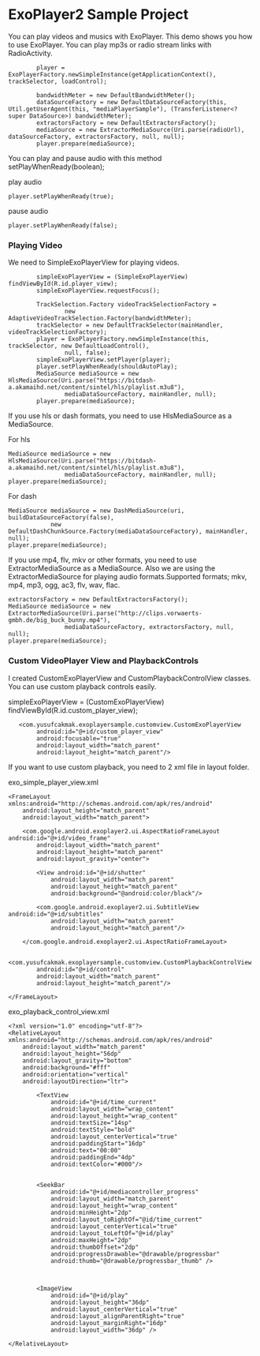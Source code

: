 # ExoPlayer2 Sample Project

You can play videos and musics with ExoPlayer. This demo shows you how to use ExoPlayer. You can play mp3s or radio stream links with RadioActivity.

```
        player = ExoPlayerFactory.newSimpleInstance(getApplicationContext(), trackSelector, loadControl);

        bandwidthMeter = new DefaultBandwidthMeter();
        dataSourceFactory = new DefaultDataSourceFactory(this, Util.getUserAgent(this, "mediaPlayerSample"), (TransferListener<? super DataSource>) bandwidthMeter);
        extractorsFactory = new DefaultExtractorsFactory();
        mediaSource = new ExtractorMediaSource(Uri.parse(radioUrl), dataSourceFactory, extractorsFactory, null, null);
        player.prepare(mediaSource);
```

You can play and pause audio with this method setPlayWhenReady(boolean);

play audio 
```
player.setPlayWhenReady(true);
```

pause audio
```
player.setPlayWhenReady(false);
```

### Playing Video

We need to SimpleExoPlayerView for playing videos.

```
        simpleExoPlayerView = (SimpleExoPlayerView) findViewById(R.id.player_view);
        simpleExoPlayerView.requestFocus();

        TrackSelection.Factory videoTrackSelectionFactory =
                new AdaptiveVideoTrackSelection.Factory(bandwidthMeter);
        trackSelector = new DefaultTrackSelector(mainHandler, videoTrackSelectionFactory);
        player = ExoPlayerFactory.newSimpleInstance(this, trackSelector, new DefaultLoadControl(),
                null, false);
        simpleExoPlayerView.setPlayer(player);
        player.setPlayWhenReady(shouldAutoPlay);
        MediaSource mediaSource = new HlsMediaSource(Uri.parse("https://bitdash-a.akamaihd.net/content/sintel/hls/playlist.m3u8"),
                mediaDataSourceFactory, mainHandler, null);
        player.prepare(mediaSource);
```

 If you use hls or dash formats, you need to use HlsMediaSource as a MediaSource.
 
 For hls

```
MediaSource mediaSource = new HlsMediaSource(Uri.parse("https://bitdash-a.akamaihd.net/content/sintel/hls/playlist.m3u8"),
                mediaDataSourceFactory, mainHandler, null);
player.prepare(mediaSource);
```

For dash

```
MediaSource mediaSource = new DashMediaSource(uri, buildDataSourceFactory(false),
            new DefaultDashChunkSource.Factory(mediaDataSourceFactory), mainHandler, null);
player.prepare(mediaSource);
```

If you use mp4, flv, mkv or other formats, you need to use ExtractorMediaSource as a MediaSource. Also we are using the ExtractorMediaSource for playing audio formats.Supported formats; mkv, mp4, mp3, ogg, ac3, flv, wav, flac.

```
extractorsFactory = new DefaultExtractorsFactory();
MediaSource mediaSource = new ExtractorMediaSource(Uri.parse("http://clips.vorwaerts-gmbh.de/big_buck_bunny.mp4"),
                mediaDataSourceFactory, extractorsFactory, null, null);
player.prepare(mediaSource);
```

### Custom VideoPlayer View and PlaybackControls 

I created CustomExoPlayerView and CustomPlaybackControlView classes. You can use custom playback controls easily. 

simpleExoPlayerView = (CustomExoPlayerView) findViewById(R.id.custom_player_view);

```
   <com.yusufcakmak.exoplayersample.customview.CustomExoPlayerView
        android:id="@+id/custom_player_view"
        android:focusable="true"
        android:layout_width="match_parent"
        android:layout_height="match_parent"/>
```

If you want to use custom playback, you need to 2 xml file in layout folder. 

exo_simple_player_view.xml
```
<FrameLayout xmlns:android="http://schemas.android.com/apk/res/android"
    android:layout_height="match_parent"
    android:layout_width="match_parent">

    <com.google.android.exoplayer2.ui.AspectRatioFrameLayout android:id="@+id/video_frame"
        android:layout_width="match_parent"
        android:layout_height="match_parent"
        android:layout_gravity="center">

        <View android:id="@+id/shutter"
            android:layout_width="match_parent"
            android:layout_height="match_parent"
            android:background="@android:color/black"/>

        <com.google.android.exoplayer2.ui.SubtitleView android:id="@+id/subtitles"
            android:layout_width="match_parent"
            android:layout_height="match_parent"/>

    </com.google.android.exoplayer2.ui.AspectRatioFrameLayout>

    <com.yusufcakmak.exoplayersample.customview.CustomPlaybackControlView
        android:id="@+id/control"
        android:layout_width="match_parent"
        android:layout_height="match_parent"/>

</FrameLayout>
```

exo_playback_control_view.xml

```
<?xml version="1.0" encoding="utf-8"?>
<RelativeLayout xmlns:android="http://schemas.android.com/apk/res/android"
    android:layout_width="match_parent"
    android:layout_height="56dp"
    android:layout_gravity="bottom"
    android:background="#fff"
    android:orientation="vertical"
    android:layoutDirection="ltr">

        <TextView
            android:id="@+id/time_current"
            android:layout_width="wrap_content"
            android:layout_height="wrap_content"
            android:textSize="14sp"
            android:textStyle="bold"
            android:layout_centerVertical="true"
            android:paddingStart="16dp"
            android:text="00:00"
            android:paddingEnd="4dp"
            android:textColor="#000"/>


        <SeekBar
            android:id="@+id/mediacontroller_progress"
            android:layout_width="match_parent"
            android:layout_height="wrap_content"
            android:minHeight="2dp"
            android:layout_toRightOf="@id/time_current"
            android:layout_centerVertical="true"
            android:layout_toLeftOf="@+id/play"
            android:maxHeight="2dp"
            android:thumbOffset="2dp"
            android:progressDrawable="@drawable/progressbar"
            android:thumb="@drawable/progressbar_thumb" />



        <ImageView
            android:id="@+id/play"
            android:layout_height="36dp"
            android:layout_centerVertical="true"
            android:layout_alignParentRight="true"
            android:layout_marginRight="16dp"
            android:layout_width="36dp" />

</RelativeLayout>
```



